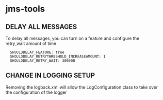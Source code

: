 # jms-tools

## DELAY ALL MESSAGES

To delay all messages, you can turn on a feature and configure the retry_wait amount of time

```
  SHOULDDELAY_FEATURE: true
  SHOULDDELAY_RETRYTHRESHOLD_INCREASEAMOUNT: 1
  SHOULDDELAY_RETRY_WAIT: 300000
```

## CHANGE IN LOGGING SETUP

Removing the logback.xml will allow the LogConfiguration class to take over the configuration of the logger